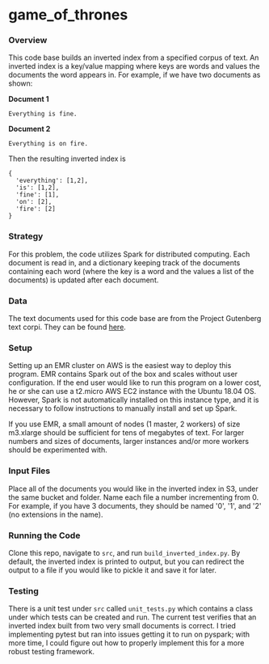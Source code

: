 # game_of_thrones

### Overview
This code base builds an inverted index from a specified corpus of text. An inverted index is a key/value mapping where keys are words and values the documents the word appears in. For example, if we have two documents as shown:

__Document 1__
```
Everything is fine.
```

__Document 2__
```
Everything is on fire.
```

Then the resulting inverted index is
```
{
  'everything': [1,2],
  'is': [1,2],
  'fine': [1],
  'on': [2],
  'fire': [2]
}
```

### Strategy
For this problem, the code utilizes Spark for distributed computing. Each document is read in, and a dictionary keeping track of the documents containing each word (where the key is a word and the values a list of the documents) is updated after each document.

### Data
The text documents used for this code base are from the Project Gutenberg text corpi. They can be found [here](https://github.com/Samariya57/coding_challenges/tree/master/data/indexing).

### Setup
Setting up an EMR cluster on AWS is the easiest way to deploy this program. EMR contains Spark out of the box and scales without user configuration. If the end user would like to run this program on a lower cost, he or she can use a t2.micro AWS EC2 instance with the Ubuntu 18.04 OS. However, Spark is not automatically installed on this instance type, and it is necessary to follow instructions to manually install and set up Spark. 

If you use EMR, a small amount of nodes (1 master, 2 workers) of size m3.xlarge should be sufficient for tens of megabytes of text. For larger numbers and sizes of documents, larger instances and/or more workers should be experimented with.

### Input Files

Place all of the documents you would like in the inverted index in S3, under the same bucket and folder. Name each file a number incrementing from 0. For example, if you have 3 documents, they should be named '0', '1', and '2' (no extensions in the name).

### Running the Code
Clone this repo, navigate to `src`, and run `build_inverted_index.py`. By default, the inverted index is printed to output, but you can redirect the output to a file if you would like to pickle it and save it for later.

### Testing
There is a unit test under `src` called `unit_tests.py` which contains a class under which tests can be created and run. The current test verifies that an inverted index built from two very small documents is correct. I tried implementing pytest but ran into issues getting it to run on pyspark; with more time, I could figure out how to properly implement this for a more robust testing framework. 
